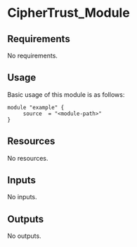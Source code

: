 # CipherTrust_Module

<!-- BEGIN_AUTOMATED_TF_DOCS_BLOCK -->
## Requirements

No requirements.
## Usage
Basic usage of this module is as follows:
```hcl
module "example" {
	 source  = "<module-path>"
}
```
## Resources

No resources.
## Inputs

No inputs.
## Outputs

No outputs.
<!-- END_AUTOMATED_TF_DOCS_BLOCK -->